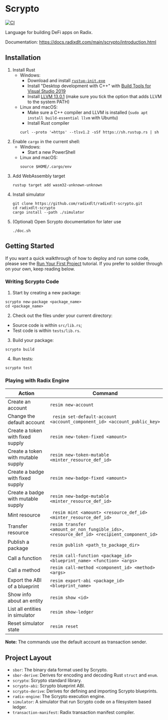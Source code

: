 # Scrypto

[![CI](https://github.com/radixdlt/radixdlt-scrypto/actions/workflows/ci.yml/badge.svg)](https://github.com/radixdlt/radixdlt-scrypto/actions/workflows/ci.yml)

Language for building DeFi apps on Radix.

Documentation: https://docs.radixdlt.com/main/scrypto/introduction.html

## Installation

1. Install Rust
   * Windows:
       * Download and install [`rustup-init.exe`](https://win.rustup.rs/x86_64)
       * Install "Desktop development with C++" with [Build Tools for Visual Studio 2019](https://visualstudio.microsoft.com/thank-you-downloading-visual-studio/?sku=BuildTools&rel=16)
       * Install [LLVM 13.0.1](https://github.com/llvm/llvm-project/releases/download/llvmorg-13.0.1/LLVM-13.0.1-win64.exe) (make sure you tick the option that adds LLVM to the system PATH)
   * Linux and macOS:
       * Make sure a C++ compiler and LLVM is installed (`sudo apt install build-essential llvm` with Ubuntu)
       * Install Rust compiler
       ```
       curl --proto '=https' --tlsv1.2 -sSf https://sh.rustup.rs | sh
       ```
2. Enable `cargo` in the current shell:
   * Windows:
       * Start a new PowerShell
   * Linux and macOS:
       ```
       source $HOME/.cargo/env
       ```
3. Add WebAssembly target
    ```
    rustup target add wasm32-unknown-unknown
    ```
4. Install simulator
    ```
    git clone https://github.com/radixdlt/radixdlt-scrypto.git
    cd radixdlt-scrypto
    cargo install --path ./simulator
    ```
5. (Optional) Open Scrypto documentation for later use
    ```
    ./doc.sh
    ```

## Getting Started

If you want a quick walkthrough of how to deploy and run some code, please see the [Run Your First Project](https://docs.radixdlt.com/main/scrypto/getting-started/run-first-project.html) tutorial. If you prefer to soldier through on your own, keep reading below.

### Writing Scrypto Code

1. Start by creating a new package:
```
scrypto new-package <package_name>
cd <package_name>
```
2. Check out the files under your current directory:
  - Source code is within `src/lib.rs`;
  - Test code is within `tests/lib.rs`.
3. Build your package:
```
scrypto build
```
4. Run tests:
```
scrypto test
```

### Playing with Radix Engine

| Action                             | Command                                                                                           |
|------------------------------------|---------------------------------------------------------------------------------------------------|
| Create an account                  | ``` resim new-account ```                                                                         |
| Change the default account         | ``` resim set-default-account <account_component_id> <account_public_key>```                     |
| Create a token with fixed supply   | ``` resim new-token-fixed <amount> ```                                                            |
| Create a token with mutable supply | ``` resim new-token-mutable <minter_resource_def_id> ```                                         |
| Create a badge with fixed supply   | ``` resim new-badge-fixed <amount> ```                                                            |
| Create a badge with mutable supply | ``` resim new-badge-mutable <minter_resource_def_id> ```                                         |
| Mint resource                      | ``` resim mint <amount> <resource_def_id> <minter_resource_def_id>```                           |
| Transfer resource                  | ``` resim transfer <amount_or_non_fungible_ids>,<resource_def_id> <recipient_component_id> ``` |
| Publish a package                  | ``` resim publish <path_to_package_dir> ```                                                       |
| Call a function                    | ``` resim call-function <package_id> <blueprint_name> <function> <args> ```                      |
| Call a method                      | ``` resim call-method <component_id> <method> <args> ```                                         |
| Export the ABI of a blueprint      | ``` resim export-abi <package_id> <blueprint_name> ```                                           |
| Show info about an entity          | ``` resim show <id> ```                                                                      |
| List all entities in simulator     | ``` resim show-ledger  ```                                                                        |
| Reset simulator state              | ``` resim reset ```                                                                               |

**Note:** The commands use the default account as transaction sender.

## Project Layout

- `sbor`: The binary data format used by Scrypto.
- `sbor-derive`: Derives for encoding and decoding Rust `struct` and `enum`.
- `scrypto`: Scrypto standard library.
- `scrypto-abi`: Scrypto blueprint ABI.
- `scrypto-derive`: Derives for defining and importing Scrypto blueprints.
- `radix-engine`: The Scrypto execution engine.
- `simulator`: A simulator that run Scrypto code on a filesystem based ledger.
- `transaction-manifest`: Radix transaction manifest compiler.
